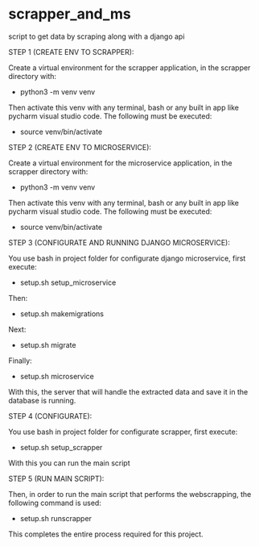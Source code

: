 # scrapper_and_ms
script to get data by scraping along with a django api

STEP 1 (CREATE ENV TO SCRAPPER):

Create a virtual environment for the scrapper application, in the scrapper directory with:

* python3 -m venv venv

Then activate this venv with any terminal, bash or any built in app like pycharm visual studio code. The following must be executed:

* source venv/bin/activate


STEP 2 (CREATE ENV TO MICROSERVICE):

Create a virtual environment for the microservice application, in the scrapper directory with:

* python3 -m venv venv

Then activate this venv with any terminal, bash or any built in app like pycharm visual studio code. The following must be executed:

* source venv/bin/activate

STEP 3 (CONFIGURATE AND RUNNING DJANGO MICROSERVICE):

You use bash in project folder for configurate django microservice, first execute:

* setup.sh setup_microservice  

Then:

* setup.sh makemigrations 

Next:

* setup.sh migrate 

Finally:

* setup.sh microservice

With this, the server that will handle the extracted data and save it in the database is running.


STEP 4 (CONFIGURATE):

You use bash in project folder for configurate scrapper, first execute:

* setup.sh setup_scrapper  

With this you can run the main script

STEP 5 (RUN MAIN SCRIPT):

Then, in order to run the main script that performs the webscrapping, the following command is used:

* setup.sh runscrapper


This completes the entire process required for this project.